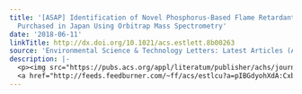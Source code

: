 ```yaml
---
title: '[ASAP] Identification of Novel Phosphorus-Based Flame Retardants in Curtains
  Purchased in Japan Using Orbitrap Mass Spectrometry'
date: '2018-06-11'
linkTitle: http://dx.doi.org/10.1021/acs.estlett.8b00263
source: 'Environmental Science & Technology Letters: Latest Articles (ACS Publications)'
description: |-
  <p><img src="https://pubs.acs.org/appl/literatum/publisher/achs/journals/content/estlcu/0/estlcu.ahead-of-print/acs.estlett.8b00263/20180611/images/medium/ez-2018-00263m_0007.gif" alt="TOC Graphic"/></p><div><cite>Environmental Science & Technology Letters</cite></div><div>DOI: 10.1021/acs.estlett.8b00263</div><div class="feedflare">
  <a href="http://feeds.feedburner.com/~ff/acs/estlcu?a=pIBGdyohXdA:Cxbtb_n51dI:yIl2AUoC8zA"><img src="http://feeds.feedburner.com/~ff/acs/estlcu?d=yIl2AUoC8zA" borde
---
```

